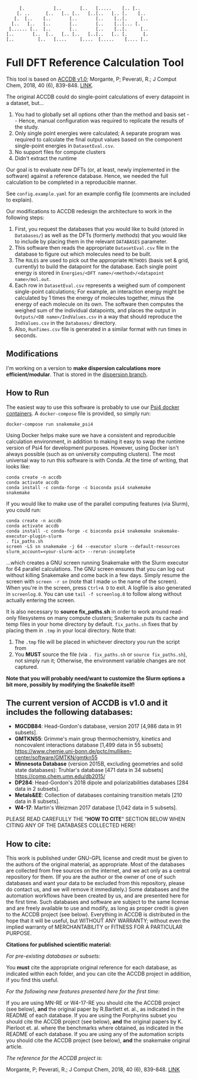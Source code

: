  ```
      [.           [..       [..   [.....    [.. [..      
     [. ..      [..   [.. [..   [..[..   [.. [.    [..    
    [.  [..    [..       [..       [..    [..[.     [..   
   [..   [..   [..       [..       [..    [..[... [.      
  [...... [..  [..       [..       [..    [..[.     [..   
 [..       [..  [..   [.. [..   [..[..   [.. [.      [.   
[..         [..   [....     [....  [.....    [.... [..    
 ```
 
# Full DFT Reference Calculation Tool

This tool is based on [ACCDB v1.0](https://github.com/peverati/ACCDB/tree/master); Morgante, P; Peverati, R.; J Comput
Chem, 2018, 40 (6), 839-848. [LINK](https://onlinelibrary.wiley.com/doi/abs/10.1002/jcc.25761).

The original ACCDB could do single-point calculations of every datapoint in a dataset, but...
1. You had to globally set all options other than the method and basis set -- Hence, manual configuration was required
to replicate the results of the study.
2. Only single point energies were calculated; A separate program was required to calculate the final output values
based on the component single-point energies in `DatasetEval.csv`.
3. No support files for compute clusters
4. Didn't extract the runtime

Our goal is to evaluate new DFTs (or, at least, newly implemented in the software) against a reference database. Hence,
we needed the full calculation to be completed in a reproducible manner.

See `config.example.yaml` for an example config file (comments are included to explain).

Our modifications to ACCDB redesign the architecture to work in the following steps:
1. First, you request the databases that you would like to build (stored in `Databases/`) as well as the DFTs (formerly
*methods*) that you would like to include by placing them in the relevant `DATABASES` parameter.
2. This software then reads the appropriate `DatasetEval.csv` file in the database to figure out which molecules need to
be built.
3. The `RULES` are used to pick out the appropriate `METHODS` (basis set & grid, currently) to build the datapoint for
the database. Each single point energy is stored in `Energies/<DFT name>/<method>/<datapoint name>/mol.out`.
4. Each row in `DatasetEval.csv` represents a weighed sum of component single-point calculations; For example, an
interaction energy might be calculated by 1 times the energy of molecules together, minus the energy of each molecule on
its own. The software then computes the weighed sum of the individual datapoints, and places the output in
`Outputs/<DB name>/IndValues.csv` in a way that should reproduce the `IndValues.csv` in the `Databases/` directory.
5. Also, `RunTimes.csv` file is generated in a similar format with run times in seconds.

## Modifications

I'm working on a version to **make dispersion calculations more efficient/modular**. That is stored in the
[dispersion branch](https://github.com/UBCC3/ACCDB-fullcalculations/tree/dispersion).

## How to Run

The easiest way to use this software is probably to use our [Psi4 docker containers](https://github.com/UBCC3/psi4-docker-utils).
A `docker-compose` file is provided, so simply run:
```
docker-compose run snakemake_psi4
```
Using Docker helps make sure we have a consistent and reproducible calculation environment, in addition to making it
easy to swap the runtime version of Psi4 for development purposes. However, using Docker isn't always possible (such as
on university computing clusters). The most universal way to run this software is with Conda. At the time of writing,
that looks like:
```
conda create -n accdb
conda activate accdb
conda install -c conda-forge -c bioconda psi4 snakemake
snakemake
```

If you would like to make use of the parallel computing features (via Slurm), you could run:
```
conda create -n accdb
conda activate accdb
conda install -c conda-forge -c bioconda psi4 snakemake snakemake-executor-plugin-slurm
. fix_paths.sh
screen -LS sn snakemake -j 64 --executor slurm --default-resources slurm_account=<your-slurm-act> --rerun-incomplete
```
...which creates a GNU screen running Snakemake with the Slurm executor for 64 parallel calculations. The GNU screen
ensures that you can log out without killing Snakemake and come back in a few days. Simply resume the screen with
`screen -r sn` (note that I made `sn` the name of the screen). When you're in the screen, press `Ctrl+A D` to exit. A
logfile is also generated in `screenlog.0`. You can use `tail -f screenlog.0` to follow along without actually entering
the screen.

It is also necessary to **source fix_paths.sh** in order to work around read-only filesystems on many compute clusters;
Snakemake puts its cache and temp files in your home directory by default. `fix_paths.sh` fixes that by placing them in
`.tmp` in your local directory. Note that:
1. The `.tmp` file will be placed in whichever directory you run the script from
2. You **MUST** source the file (via `. fix_paths.sh` or `source fix_paths.sh`), not simply run it; Otherwise, the
environment variable changes are not captured.

**Note that you will probably need/want to customize the Slurm options a bit more, possibly by modifying the Snakefile itself!**

## The current version of ACCDB is v1.0 and it includes the following databases:
- **MGCDB84**: Head-Gordon's database, version 2017 [4,986 data in 91 subsets].
- **GMTKN55**: Grimme's main group thermochemistry, kinetics and noncovalent interactions database [1,499 data in 55 subsets] https://www.chemie.uni-bonn.de/pctc/mulliken-center/software/GMTKN/gmtkn55
- **Minnesota Database** (version 2015B, excluding geometries and solid state databases): Truhlar's database [471 data in 34 subsets] https://comp.chem.umn.edu/db2015/
- **DP284**: Head-Gordon's 2018 dipole and polarizabilities databases [284 data in 2 subsets].
- **Metals&EE**: Collection of databases containing transition metals [210 data in 8 subsets].
- **W4-17**: Martin's Weizman 2017 database [1,042 data in 5 subsets].

PLEASE READ CAREFULLY THE "**HOW TO CITE**" SECTION BELOW WHEN CITING ANY OF THE DATABASES COLLECTED HERE!

## How to cite:
This work is published under GNU-GPL license and credit must be given to the authors of the original material, as appropriate. Most of the databases are collected from free sources on the internet, and we act only as a central repository for them. (If you are the author or the owner of one of such databases and want your data to be excluded from this repository, please do contact us, and we will remove it immediately.)
Some databases and the automation workflows have been created by us, and are presented here for the first time. Such databases and software are subject to the same license and are freely available to use and modify, as long as proper credit is given to the ACCDB project (see below).
Everything in ACCDB is distributed in the hope that it will be useful, but WITHOUT ANY WARRANTY; without even the implied warranty of MERCHANTABILITY or FITNESS FOR A PARTICULAR PURPOSE. 

**Citations for published scientific material:**

*For pre-existing databases or subsets:* 

You **must** cite the appropriate original reference for each database, as indicated within each folder, and you can cite the ACCDB project in addition, if you find this useful. 

*For the following new features presented here for the first time:* 

If you are using MN-RE or W4-17-RE you should cite the ACCDB project (see below), **and** the original paper by R.Bartlett et. al., as indicated in the README of each database.  If you are using the Porphyrins subset you should cite the ACCDB project (see below), **and** the original papers by K. Pierloot et. al. where the benchmarks where obtained, as indicated in the README of each database.  If you are using any of the automation scripts you should cite the ACCDB project (see below), **and** the snakemake original article.

*The reference for the ACCDB project is*: 

Morgante, P; Peverati, R.; J Comput Chem, 2018, 40 (6), 839-848. [LINK](https://onlinelibrary.wiley.com/doi/abs/10.1002/jcc.25761)

